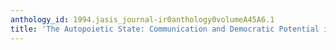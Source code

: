 ```yaml
---
anthology_id: 1994.jasis_journal-ir0anthology0volumeA45A6.1
title: 'The Autopoietic State: Communication and Democratic Potential in the Net'
---
```

